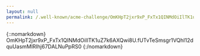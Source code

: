 ```yaml
---
layout: null
permalink: /.well-known/acme-challenge/OmKHpT2jxr9xP_FxTx1QINMdOiIlTK1uZ7k6AXQwi8U/
---
```

{::nomarkdown}
OmKHpT2jxr9xP_FxTx1QINMdOiIlTK1uZ7k6AXQwi8U.fUTvTeSmsgr1VQhI12dquUasmMlRIhj67DALNuPpRS0
{:/nomarkdown}

